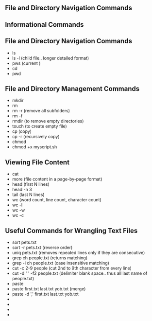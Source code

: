 ## File and Directory Navigation Commands
## Informational Commands
## File and Directory Navigation Commands
- ls
- ls -l (child file.. longer detailed format)
- pws (current )
- cd
- pwd

## File and Directory Management Commands
- mkdir
- rm
- rm -r (remove all subfolders)
- rm -f
- rmdir (to remove empty directories)
- touch (to create empty file)
- cp (copy)
- cp -r (recursively copy)
- chmod
- chmod +x myscript.sh

## Viewing File Content
- cat
- more (file content in a page-by-page format)
- head (first N lines)
- head -n 3
- tail (last N lines)
- wc (word count, line count, character count)
- wc -l 
- wc -w
- wc -c

## Useful Commands for Wrangling Text Files
- sort pets.txt
- sort -r pets.txt (reverse order)
- uniq pets.txt (removes repeated lines only if they are consecutive)
- grep ch people.txt  (returns matching)
- grep -i ch people.txt (case insensitive matching)
- cut -c 2-9 people (cut 2nd to 9th character from every line)
- cut -d ' ' -f2 people.txt (delimiter blank space.. thus all last name of people.txt)
- paste 
- paste first.txt last.txt yob.txt (merge)
- paste -d ',' first.txt last.txt yob.txt
- 
-  
- 
- 

































